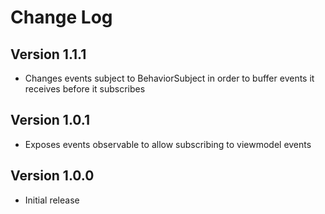 Change Log
==========

Version 1.1.1
----------------------------

  * Changes events subject to BehaviorSubject in order to buffer events it receives before it subscribes

Version 1.0.1
----------------------------

  * Exposes events observable to allow subscribing to viewmodel events

Version 1.0.0
----------------------------

  * Initial release